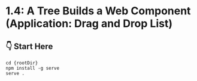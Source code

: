 # 1.4: A Tree Builds a Web Component (Application: Drag and Drop List)

## :point_down: Start Here

```shell
cd {rootDir}
npm install -g serve
serve .
```
